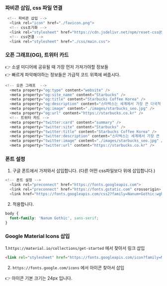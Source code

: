 ### 파비콘 삽입, css 파일 연결
```js
 <!-- 파비콘 삽입 -->
  <link rel="icon" href="./favicon.png">
  <!-- css초기화 -->
  <link rel="stylesheet" href="https://cdn.jsdelivr.net/npm/reset-css@5.0.1/reset.min.css">
  <!-- css연결 -->
  <link rel="stylesheet" href="./css/main.css">
```

### 오픈 그래프(OG), 트위터 카드
👉 소셜 미디어에 공유될 때 가장 먼저 가져가야할 정보들 <br>
👉 빠르게 파악해야하는 정보들은 가급적 코드 위쪽에 써줍시다.
```js
<!-- 오픈 그래프  -->
  <meta property="og:type" content="website" />
  <meta property="og:site_name" content="Starbucks" />
  <meta property="og:title" content="Starbucks Coffee Korea" />
  <meta property="og:description" content="스타벅스는 세계에서 가장 큰 다국적 커피 전문점으로, 64개국에서 총 23,187개의 매점을 운영하고 있습니다." />
  <meta property="og:image" content="./images/starbucks_seo.jpg" />
  <meta property="og:url" content="https://starbucks.co.kr" />
  <!-- 트위터 카드 -->
  <meta property="twitter:card" content="summary" />
  <meta property="twitter:site" content="Starbucks" />
  <meta property="twitter:title" content="Starbucks Coffee Korea" />
  <meta property="twitter:description" content="스타벅스는 세계에서 가장 큰 다국적 커피 전문점으로, 64개국에서 총 23,187개의 매점을 운영하고 있습니다." />
  <meta property="twitter:image" content="./images/starbucks_seo.jpg" />
  <meta property="twitter:url" content="https://starbucks.co.kr" />
```

### 폰트 설정
1. 구글 폰트에서 가져와서 삽입합니다. (다른 어떤 css파일보다 위에 삽입합니다.)
```js
<!-- 폰트 설정 -->
  <link rel="preconnect" href="https://fonts.googleapis.com">
  <link rel="preconnect" href="https://fonts.gstatic.com" crossorigin>
  <link href="https://fonts.googleapis.com/css2?family=Nanum+Gothic:wght@400;700&display=swap" rel="stylesheet">
```
2. 적용합니다.
```css
body {
  font-family: 'Nanum Gothic', sans-serif;
}
```
### Google Material Icons 삽입

1.``` https://material.io/collections/get-started ``` 에서 찾아서 링크 삽입
```html
<link rel="stylesheet" href="https://fonts.googleapis.com/icon?family=Material+Icons">
```
2. ``` https://fonts.google.com/icons ``` 에서 아이콘 찾아서 삽입


👉 아이콘 기본 크기는 24px 입니다.

### 
